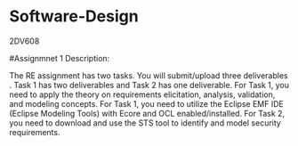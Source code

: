 # Software-Design
2DV608

#Assignmnet 1 Description:

The RE assignment has two tasks. You will submit/upload three deliverables . Task 1 has two deliverables and Task 2 has one deliverable. For Task 1, you need to apply the theory on requirements elicitation, analysis, validation, and modeling concepts. For Task 1, you need to utilize the Eclipse EMF IDE (Eclipse Modeling Tools) with Ecore and OCL enabled/installed. For Task 2, you need to download and use the STS tool to identify and model security requirements.
